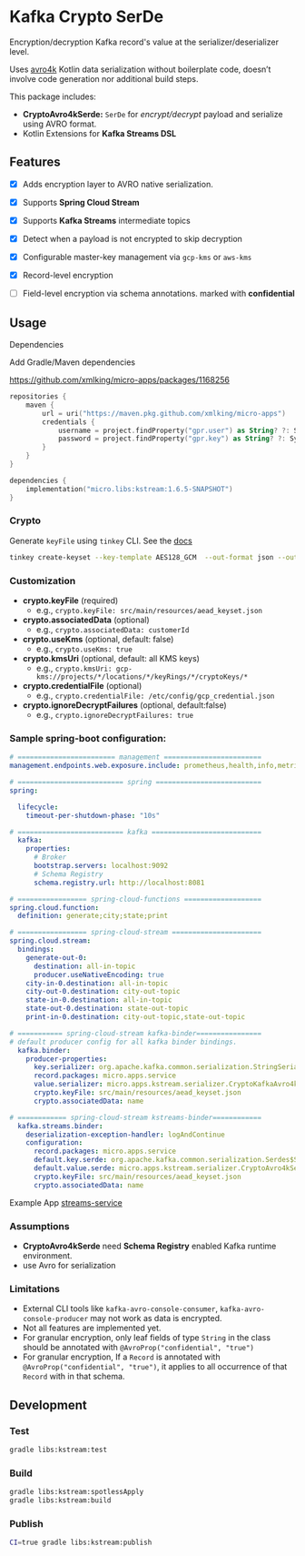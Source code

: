 # Kafka Crypto SerDe

Encryption/decryption Kafka record's value at the serializer/deserializer level.

Uses [avro4k](https://github.com/avro-kotlin/avro4k) Kotlin data serialization without boilerplate code, doesn’t involve code generation nor additional build steps.

This package includes:
- **CryptoAvro4kSerde:** `SerDe` for _encrypt/decrypt_ payload and serialize using AVRO format.  
- Kotlin Extensions for **Kafka Streams DSL**

## Features 

- [x] Adds encryption layer to AVRO native serialization.
- [x] Supports **Spring Cloud Stream**
- [x] Supports **Kafka Streams** intermediate topics
- [x] Detect when a payload is not encrypted to skip decryption
- [x] Configurable master-key management via `gcp-kms` or `aws-kms` 
- [x] Record-level encryption
- [ ] Field-level encryption via schema annotations. marked with **confidential**


## Usage

Dependencies 

Add Gradle/Maven dependencies

https://github.com/xmlking/micro-apps/packages/1168256

```kotlin
repositories {
    maven {
        url = uri("https://maven.pkg.github.com/xmlking/micro-apps")
        credentials {
            username = project.findProperty("gpr.user") as String? ?: System.getenv("USERNAME")
            password = project.findProperty("gpr.key") as String? ?: System.getenv("TOKEN")
        }
    }
}

dependencies {
    implementation("micro.libs:kstream:1.6.5-SNAPSHOT")
}
```

### Crypto

Generate `keyFile` using `tinkey` CLI. See the [docs](../crypto)

```bash
tinkey create-keyset --key-template AES128_GCM  --out-format json --out aead_keyset.json
```

### Customization

- **crypto.keyFile** (required)
  - e.g., `crypto.keyFile: src/main/resources/aead_keyset.json`
- **crypto.associatedData** (optional)
    - e.g., `crypto.associatedData: customerId`
- **crypto.useKms** (optional, default: false)
  - e.g., `crypto.useKms: true`
- **crypto.kmsUri** (optional, default: all KMS keys)
  - e.g., `crypto.kmsUri: gcp-kms://projects/*/locations/*/keyRings/*/cryptoKeys/*`
- **crypto.credentialFile** (optional)
  - e.g., `crypto.credentialFile: /etc/config/gcp_credential.json`
- **crypto.ignoreDecryptFailures** (optional, default:false)
    - e.g., `crypto.ignoreDecryptFailures: true`

### Sample spring-boot configuration:

```yaml
# ======================== management ========================
management.endpoints.web.exposure.include: prometheus,health,info,metrics,bindings,kafkastreamstopology

# ========================== spring ==========================
spring:

  lifecycle:
    timeout-per-shutdown-phase: "10s"

# ========================== kafka ===========================
  kafka:
    properties:
      # Broker
      bootstrap.servers: localhost:9092
      # Schema Registry
      schema.registry.url: http://localhost:8081

# ================= spring-cloud-functions ===================
spring.cloud.function:
  definition: generate;city;state;print

# ================= spring-cloud-stream ======================
spring.cloud.stream:
  bindings:
    generate-out-0:
      destination: all-in-topic
      producer.useNativeEncoding: true
    city-in-0.destination: all-in-topic
    city-out-0.destination: city-out-topic
    state-in-0.destination: all-in-topic
    state-out-0.destination: state-out-topic
    print-in-0.destination: city-out-topic,state-out-topic

# =========== spring-cloud-stream kafka-binder================
# default producer config for all kafka binder bindings.
  kafka.binder:
    producer-properties:
      key.serializer: org.apache.kafka.common.serialization.StringSerializer
      record.packages: micro.apps.service
      value.serializer: micro.apps.kstream.serializer.CryptoKafkaAvro4kSerializer
      crypto.keyFile: src/main/resources/aead_keyset.json
      crypto.associatedData: name

# ============ spring-cloud-stream kstreams-binder============
  kafka.streams.binder:
    deserialization-exception-handler: logAndContinue
    configuration:
      record.packages: micro.apps.service
      default.key.serde: org.apache.kafka.common.serialization.Serdes$StringSerde
      default.value.serde: micro.apps.kstream.serializer.CryptoAvro4kSerde
      crypto.keyFile: src/main/resources/aead_keyset.json
      crypto.associatedData: name
```

Example App [streams-service](../../apps/streams-service)

### Assumptions

- **CryptoAvro4kSerde** need **Schema Registry** enabled Kafka runtime environment.
- use Avro for serialization

### Limitations

- External CLI tools like `kafka-avro-console-consumer`, `kafka-avro-console-producer` may not work as data is encrypted. 
- Not all features are implemented yet.
- For granular encryption, only leaf fields of type `String` in the class should be annotated with `@AvroProp("confidential", "true")`   
- For granular encryption, If a `Record` is annotated with `@AvroProp("confidential", "true")`, it applies to all occurrence of that `Record` with in that schema.    

## Development

### Test

```bash
gradle libs:kstream:test
```

### Build

```bash
gradle libs:kstream:spotlessApply
gradle libs:kstream:build
```

### Publish

```bash
CI=true gradle libs:kstream:publish
```
